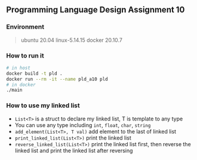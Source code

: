 ## Programming Language Design Assignment 10

### Environment

> ubuntu 20.04
> linux-5.14.15
> docker 20.10.7

### How to run it

```bash
# in host
docker build -t pld .
docker run --rm -it --name pld_a10 pld
# in docker
./main
```

### How to use my linked list
- `List<T>` is a struct to declare my linked list, T is template to any type
- You can use any type including `int`, `float`, `char`, `string`
- `add_element(List<T>, T val)` add element to the last of linked list
- `print_linked_list(List<T>)` print the linked list
- `reverse_linked_list(List<T>)` print the linked list first, then reverse the linked list and print the linked list after reversing
